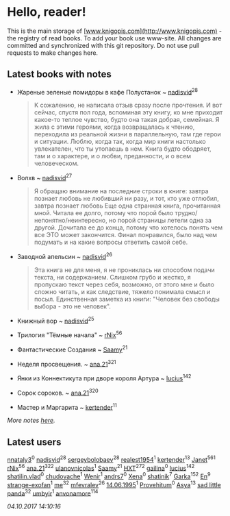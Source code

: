 # Hello, reader!
This is the main storage of [www.knigopis.com](http://www.knigopis.com) - the registry of read books.
To add your book use www-site. All changes are committed and synchronized with this git repository.
Do not use pull requests to make changes here.


## Latest books with notes
* Жареные зеленые помидоры в кафе Полустанок ~ [nadisvid](users/113/1138852626183846-facebook)<sup>28</sup>
    > К сожалению, не написала отзыв сразу после прочтения. И вот сейчас, спустя пол года, вспоминая эту книгу, ко мне приходит какое-то теплое чувство, будто она такая добрая, семейная. Я жила с этими героями, когда возвращалась к чтению, переходила из реальной жизни в параллельную, там где герои и ситуации. Люблю, когда так, когда мир книги настолько увлекателен, что ты утопаешь в нем. Книга будто ободряет, там и о характере, и о любви, преданности, и о всем человеческом.

* Волхв ~ [nadisvid](users/113/1138852626183846-facebook)<sup>27</sup>
    > Я обращаю внимание на последние строки в книге:
    > завтра познает любовь
    > не любивший ни разу,
    > и тот, кто уже отлюбил,
    > завтра познает любовь
    > Еще одна странная книга, прочитанная мной. Читала ее долго, потому что порой было трудно/непонятно/неинтересно, но порой страницы летели одна за другой. Дочитала ее до конца, потому что хотелось понять чем все ЭТО может закончится. Финал понравился, было над чем подумать и на какие вопросы ответить самой себе.

* Заводной апельсин ~ [nadisvid](users/113/1138852626183846-facebook)<sup>26</sup>
    > Эта книга не для меня, я не прониклась ни способом подачи текста, ни содержанием. Слишком грубо и жестко, я пропускаю текст через себя, возможно, от этого мне и было сложно читать, и как следствие, тяжело понимала смысл и посыл.
    > Единственная заметка из книги: "Человек без свободы выбора - это не человек".

* Книжный вор ~ [nadisvid](users/113/1138852626183846-facebook)<sup>25</sup>

* Трилогия "Тёмные начала" ~ [rNix](users/115/115622071-twitter)<sup>56</sup>

* Фантастические Создания ~ [Saamy](users/115/115226508-vkontakte)<sup>21</sup>

* Неделя просвещения. ~ [ana.21](users/107/107655526900000657481-google)<sup>321</sup>

* Янки из Коннектикута при дворе короля Артура ~ [lucius](users/838/83820536-yandex)<sup>142</sup>

* Сорок сороков. ~ [ana.21](users/107/107655526900000657481-google)<sup>320</sup>

* Мастер и Маргарита ~ [kertender](users/228/228182315-vkontakte)<sup>11</sup>


_More notes [here](latest_books_with_notes.md)._


## Latest users
[nnataly3](users/105/105530547016444143560-google)<sup>0</sup> 
[nadisvid](users/113/1138852626183846-facebook)<sup>28</sup> 
[sergeybolobaev](users/379/37918255-vkontakte)<sup>28</sup> 
[realest1954](users/439/439398-vkontakte)<sup>1</sup> 
[kertender](users/228/228182315-vkontakte)<sup>13</sup> 
[Janet](users/108/108113656204404967440-google)<sup>561</sup> 
[rNix](users/115/115622071-twitter)<sup>56</sup> 
[ana.21](users/107/107655526900000657481-google)<sup>322</sup> 
[ulanovnicolas](users/108/10879683-vkontakte)<sup>1</sup> 
[Saamy](users/115/115226508-vkontakte)<sup>21</sup> 
[HXT](users/100/100002563462782-facebook)<sup>272</sup> 
[gailina](users/128/12816075-vkontakte)<sup>0</sup> 
[lucius](users/838/83820536-yandex)<sup>142</sup> 
[shatilin.vlad](users/962/96248564-vkontakte)<sup>0</sup> 
[chudovache](users/167/16769871-vkontakte)<sup>1</sup> 
[Wenir](users/116/116733625041341449770-google)<sup>1</sup> 
[andrs7](users/165/16532414-vkontakte)<sup>0</sup> 
[Xena](users/111/111414612870924829673-google)<sup>0</sup> 
[shatinik](users/386/38632470-vkontakte)<sup>7</sup> 
[Garka](users/115/115753719718250012620-google)<sup>152</sup> 
[En](users/333/333646551-vkontakte)<sup>9</sup> 
[strange-exofan](users/508/508657584-yandex)<sup>1</sup> 
[me](users/381/381417697-yandex)<sup>32</sup> 
[mfevralev](users/140/140966150-vkontakte)<sup>26</sup> 
[14.06.1995](users/811/81151472-vkontakte)<sup>1</sup> 
[Provehitum](users/109/109136801671758719650-google)<sup>0</sup> 
[Asya](users/111/111688198065279912162-google)<sup>13</sup> 
[sad little panda](users/188/1882525281990290-facebook)<sup>32</sup> 
[umbyir](users/323/3236857935-instagram)<sup>1</sup> 
[anvonamore](users/595/5957175-vkontakte)<sup>114</sup> 


_04.10.2017 14:10:16_
